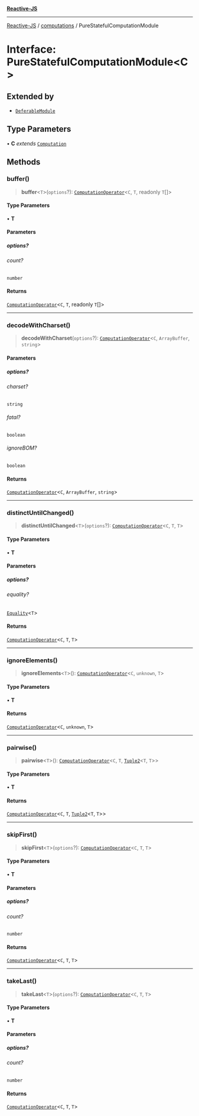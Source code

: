 [**Reactive-JS**](../../README.md)

***

[Reactive-JS](../../README.md) / [computations](../README.md) / PureStatefulComputationModule

# Interface: PureStatefulComputationModule\<C\>

## Extended by

- [`DeferableModule`](../Deferable/interfaces/DeferableModule.md)

## Type Parameters

• **C** *extends* [`Computation`](Computation.md)

## Methods

### buffer()

> **buffer**\<`T`\>(`options`?): [`ComputationOperator`](../type-aliases/ComputationOperator.md)\<`C`, `T`, readonly `T`[]\>

#### Type Parameters

• **T**

#### Parameters

##### options?

###### count?

`number`

#### Returns

[`ComputationOperator`](../type-aliases/ComputationOperator.md)\<`C`, `T`, readonly `T`[]\>

***

### decodeWithCharset()

> **decodeWithCharset**(`options`?): [`ComputationOperator`](../type-aliases/ComputationOperator.md)\<`C`, `ArrayBuffer`, `string`\>

#### Parameters

##### options?

###### charset?

`string`

###### fatal?

`boolean`

###### ignoreBOM?

`boolean`

#### Returns

[`ComputationOperator`](../type-aliases/ComputationOperator.md)\<`C`, `ArrayBuffer`, `string`\>

***

### distinctUntilChanged()

> **distinctUntilChanged**\<`T`\>(`options`?): [`ComputationOperator`](../type-aliases/ComputationOperator.md)\<`C`, `T`, `T`\>

#### Type Parameters

• **T**

#### Parameters

##### options?

###### equality?

[`Equality`](../../functions/type-aliases/Equality.md)\<`T`\>

#### Returns

[`ComputationOperator`](../type-aliases/ComputationOperator.md)\<`C`, `T`, `T`\>

***

### ignoreElements()

> **ignoreElements**\<`T`\>(): [`ComputationOperator`](../type-aliases/ComputationOperator.md)\<`C`, `unknown`, `T`\>

#### Type Parameters

• **T**

#### Returns

[`ComputationOperator`](../type-aliases/ComputationOperator.md)\<`C`, `unknown`, `T`\>

***

### pairwise()

> **pairwise**\<`T`\>(): [`ComputationOperator`](../type-aliases/ComputationOperator.md)\<`C`, `T`, [`Tuple2`](../../functions/type-aliases/Tuple2.md)\<`T`, `T`\>\>

#### Type Parameters

• **T**

#### Returns

[`ComputationOperator`](../type-aliases/ComputationOperator.md)\<`C`, `T`, [`Tuple2`](../../functions/type-aliases/Tuple2.md)\<`T`, `T`\>\>

***

### skipFirst()

> **skipFirst**\<`T`\>(`options`?): [`ComputationOperator`](../type-aliases/ComputationOperator.md)\<`C`, `T`, `T`\>

#### Type Parameters

• **T**

#### Parameters

##### options?

###### count?

`number`

#### Returns

[`ComputationOperator`](../type-aliases/ComputationOperator.md)\<`C`, `T`, `T`\>

***

### takeLast()

> **takeLast**\<`T`\>(`options`?): [`ComputationOperator`](../type-aliases/ComputationOperator.md)\<`C`, `T`, `T`\>

#### Type Parameters

• **T**

#### Parameters

##### options?

###### count?

`number`

#### Returns

[`ComputationOperator`](../type-aliases/ComputationOperator.md)\<`C`, `T`, `T`\>
